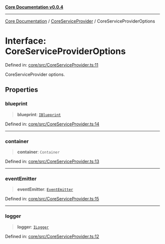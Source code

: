 [**Core Documentation v0.0.4**](../../README.md)

***

[Core Documentation](../../modules.md) / [CoreServiceProvider](../README.md) / CoreServiceProviderOptions

# Interface: CoreServiceProviderOptions

Defined in: [core/src/CoreServiceProvider.ts:11](https://github.com/stonemjs/core/blob/8c14a336c794eb98d8513b950cb1c2786962eaaf/src/CoreServiceProvider.ts#L11)

CoreServiceProvider options.

## Properties

### blueprint

> **blueprint**: [`IBlueprint`](../../declarations/type-aliases/IBlueprint.md)

Defined in: [core/src/CoreServiceProvider.ts:14](https://github.com/stonemjs/core/blob/8c14a336c794eb98d8513b950cb1c2786962eaaf/src/CoreServiceProvider.ts#L14)

***

### container

> **container**: `Container`

Defined in: [core/src/CoreServiceProvider.ts:13](https://github.com/stonemjs/core/blob/8c14a336c794eb98d8513b950cb1c2786962eaaf/src/CoreServiceProvider.ts#L13)

***

### eventEmitter

> **eventEmitter**: [`EventEmitter`](../../events/EventEmitter/classes/EventEmitter.md)

Defined in: [core/src/CoreServiceProvider.ts:15](https://github.com/stonemjs/core/blob/8c14a336c794eb98d8513b950cb1c2786962eaaf/src/CoreServiceProvider.ts#L15)

***

### logger

> **logger**: [`ILogger`](../../declarations/interfaces/ILogger.md)

Defined in: [core/src/CoreServiceProvider.ts:12](https://github.com/stonemjs/core/blob/8c14a336c794eb98d8513b950cb1c2786962eaaf/src/CoreServiceProvider.ts#L12)
